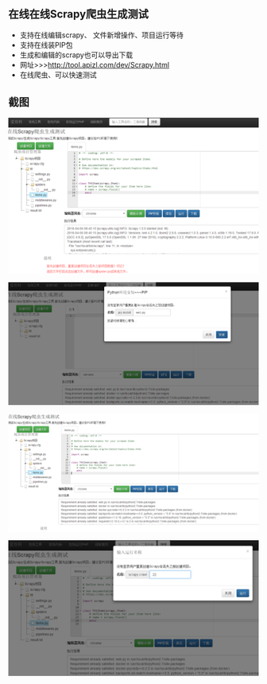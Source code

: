 ## 在线在线Scrapy爬虫生成测试

- 支持在线编辑scrapy、 文件新增操作、项目运行等待
- 支持在线装PIP包
- 生成和编辑的scrapy也可以导出下载
- 网址>>>http://tool.apizl.com/dev/Scrapy.html
- 在线爬虫、可以快速测试

## 截图
[![](https://raw.githubusercontent.com/jackapi/scrapy-test-tools/master/images/20180406174522.png)](https://raw.githubusercontent.com/jackapi/scrapy-test-tools/master/images/20180406174522.png)

[![](https://raw.githubusercontent.com/jackapi/scrapy-test-tools/master/images/20180406174438.png)](https://raw.githubusercontent.com/jackapi/scrapy-test-tools/master/images/20180406174438.png)

[![](https://raw.githubusercontent.com/jackapi/scrapy-test-tools/master/images/20180406174458.png)](https://raw.githubusercontent.com/jackapi/scrapy-test-tools/master/images/20180406174458.png)

[![](https://raw.githubusercontent.com/jackapi/scrapy-test-tools/master/images/20180406174511.png)](https://raw.githubusercontent.com/jackapi/scrapy-test-tools/master/images/20180406174511.png)